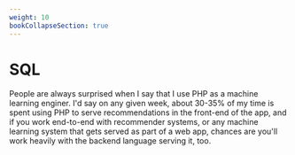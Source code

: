 ```yaml
---
weight: 10
bookCollapseSection: true
---
```


# SQL

People are always surprised when I say that I use PHP as a machine learning enginer. I'd say on any given week, about 30-35% of my time is spent using PHP to serve recommendations in the front-end of the app, and if you work end-to-end with recommender systems, or any machine learning system that gets served as part of a web app, chances are you'll work heavily with the backend language serving it, too. 
